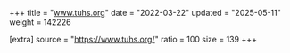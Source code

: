 +++
title = "www.tuhs.org"
date = "2022-03-22"
updated = "2025-05-11"
weight = 142226

[extra]
source = "https://www.tuhs.org/"
ratio = 100
size = 139
+++
